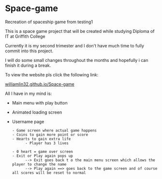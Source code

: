 # Space-game
Recreation of spaceship game from testing1

This is a space game project that will be created while studying Diploma of IT at Griffith College

Currently it is my second trimester and I don't have much time to fully commit into this project.

I will do some small changes throughout the months and hopefully i can finish it during a break. 

To view the website pls click the following link:

<a href="https://williamlin32.github.io/Space-game/" target="_blank">williamlin32.github.io/Space-game</a>

All I have in my mind is: 
- Main menu with play button 
- Animated loading screen
- Username page
      
      - Game screen where actual game happens
      - Coins to gain more point or score 
      - Hearts to gain extra life
            - Player has 3 lives 

      - 0 heart = game over screen 
      - Exit or Play again pops up 
            --> Exit goes back t o the main menu screen which allows the player to change the name
            --> Play again ==> goes back to the game screen and of course all scores will be reset to normal
